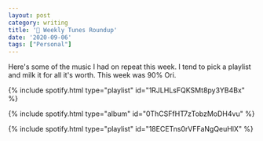 ```yaml
---
layout: post
category: writing
title: '🎵 Weekly Tunes Roundup'
date: '2020-09-06'
tags: ["Personal"]
---
```


Here's some of the music I had on repeat this week. I tend to pick a playlist and milk it for all it's worth. This week was 90% Ori.

{% include spotify.html type="playlist" id="1RJLHLsFQKSMt8py3YB4Bx" %}

{% include spotify.html type="album" id="0ThCSFfHT7zTobzMoDH4vu" %}

{% include spotify.html type="playlist" id="18ECETns0rVFFaNgQeuHlX" %}